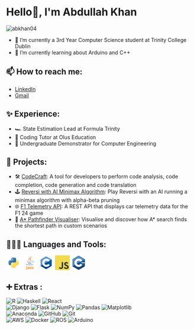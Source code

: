 # Hello👋, I'm Abdullah Khan
<p align="left"> <img src="https://komarev.com/ghpvc/?username=abkhan04&label=Profile%20views&color=0e75b6&style=flat" alt="abkhan04" /> </p>

- 🔭 I’m currently a 3rd Year Computer Science student at Trinity College Dublin
- 🌱 I’m currently learning about Arduino and C++

## 📫 How to reach me: 
- [LinkedIn](https://www.linkedin.com/in/akhan04/)
- [Gmail](mailto:khan.abdullah0416@gmail.com)

## ✨ Experience:

- 🏎️ State Estimation Lead at Formula Trinity
- 🔡 Coding Tutor at Olus Education
- 🔬 Undergraduate Demonstrator for Computer Engineering

## 🚀 Projects:

- 🛠️ [CodeCraft](https://github.com/TCD-SWENG-Group-18-2024/CodeCraft): A tool for developers to perform code analysis, code completion, code generation and code translation
- 🕹️ [Reversi with AI Minimax Algorithm](https://github.com/abkhan04/reversi-minimax-algorithm): Play Reversi with an AI running a minimax algorithm with alpha-beta pruning
- 🌐 [F1 Telemetry API](https://github.com/abkhan04/f1-24-telemetry-api): A REST API that displays car telemetry data for the F1 24 game
- 🚩 [A* Pathfinder Visualiser](https://github.com/abkhan04/pathfinder-visualiser): Visualise and discover how A* search finds the shortest path in custom scenarios

## 👨🏻‍💻 Languages and Tools: <br />
<code><img height="40" src="https://raw.githubusercontent.com/github/explore/80688e429a7d4ef2fca1e82350fe8e3517d3494d/topics/python/python.png"></code>
<code><img height="40" src="https://raw.githubusercontent.com/github/explore/80688e429a7d4ef2fca1e82350fe8e3517d3494d/topics/java/java.png"></code>
<code><img height="40" src="https://raw.githubusercontent.com/github/explore/80688e429a7d4ef2fca1e82350fe8e3517d3494d/topics/c/c.png"></code>
<code><img height="40" src="https://raw.githubusercontent.com/github/explore/80688e429a7d4ef2fca1e82350fe8e3517d3494d/topics/javascript/javascript.png"></code>
<code><img height="40" src="https://raw.githubusercontent.com/github/explore/80688e429a7d4ef2fca1e82350fe8e3517d3494d/topics/cpp/cpp.png"></code>

## ➕ Extras : <br />
![R](https://img.shields.io/badge/r-%23276DC3.svg?style=flat-square&logo=r&logoColor=white) ![Haskell](https://img.shields.io/badge/Haskell-5e5086?style=flat-square&logo=haskell&logoColor=white) ![React](https://img.shields.io/badge/react-%2320232a.svg?style=flat-square&logo=react&logoColor=%2361DAFB)
<br />
![Django](https://img.shields.io/badge/django-%23092E20.svg?style=flat-square&logo=django&logoColor=white) ![Flask](https://img.shields.io/badge/flask-%23000.svg?style=flat-square&logo=flask&logoColor=white) ![NumPy](https://img.shields.io/badge/numpy-%23013243.svg?style=flat-square&logo=numpy&logoColor=white) ![Pandas](https://img.shields.io/badge/pandas-%23150458.svg?style=flat-square&logo=pandas&logoColor=white) ![Matplotlib](https://img.shields.io/badge/Matplotlib-%23ffffff.svg?style=flat-square&logo=Matplotlib&logoColor=black)
<br />
 ![Anaconda](https://img.shields.io/badge/Anaconda-%2344A833.svg?style=flat-square&logo=anaconda&logoColor=white) ![GitHub](https://img.shields.io/badge/github-%23121011.svg?style=flat-square&logo=github&logoColor=white) ![Git](https://img.shields.io/badge/git-%23F05033.svg?style=flat-square&logo=git&logoColor=white)
<br />
![AWS](https://img.shields.io/badge/AWS-%23FF9900.svg?style=flat-square&logo=amazon-aws&logoColor=white) ![Docker](https://img.shields.io/badge/docker-%230db7ed.svg?style=flat-square&logo=docker&logoColor=white) ![ROS](https://img.shields.io/badge/ros-%230A0FF9.svg?style=flat-square&logo=ros&logoColor=white) ![Arduino](https://img.shields.io/badge/-Arduino-00979D?style=flat-square&logo=Arduino&logoColor=white) 
